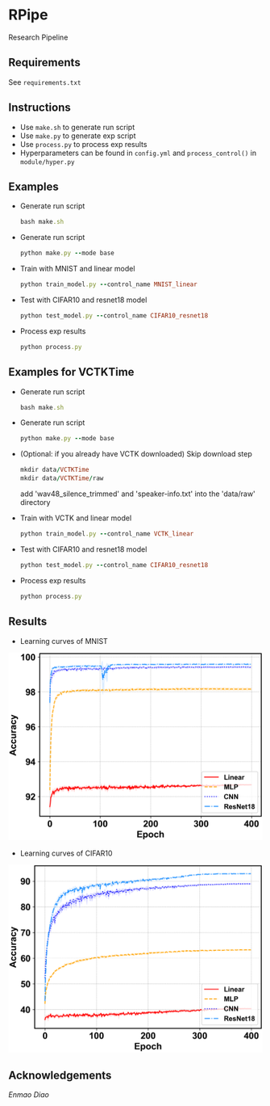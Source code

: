 # RPipe
Research Pipeline
 
## Requirements
See `requirements.txt`

## Instructions
- Use `make.sh` to generate run script
- Use `make.py` to generate exp script
- Use `process.py` to process exp results
- Hyperparameters can be found in `config.yml` and `process_control()` in `module/hyper.py`

## Examples
 - Generate run script
    ```ruby
    bash make.sh
    ```
 - Generate run script
    ```ruby
    python make.py --mode base
    ```
 - Train with MNIST and linear model
    ```ruby
    python train_model.py --control_name MNIST_linear
    ```
 - Test with CIFAR10 and resnet18 model
    ```ruby
    python test_model.py --control_name CIFAR10_resnet18
    ```
 - Process exp results
    ```ruby
    python process.py
    ```
   
## Examples for VCTKTime
 - Generate run script
    ```ruby
    bash make.sh
    ```
 - Generate run script
    ```ruby
    python make.py --mode base
    ```
 - (Optional: if you already have VCTK downloaded) Skip download step
    ```ruby
    mkdir data/VCTKTime
    mkdir data/VCTKTime/raw
    ```

   add 'wav48_silence_trimmed' and 'speaker-info.txt' into the 'data/raw' directory

 - Train with VCTK and linear model
    ```ruby
    python train_model.py --control_name VCTK_linear
    ```
 - Test with CIFAR10 and resnet18 model
    ```ruby
    python test_model.py --control_name CIFAR10_resnet18
    ```
 - Process exp results
    ```ruby
    python process.py
    ```

## Results
- Learning curves of MNIST
<p align="center">
<img src="/asset/MNIST_Accuracy_mean.png">
</p>


- Learning curves of CIFAR10
<p align="center">
<img src="/asset/CIFAR10_Accuracy_mean.png">
</p>


## Acknowledgements
*Enmao Diao*
